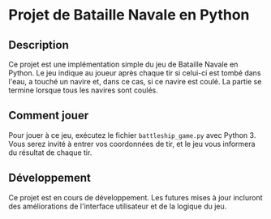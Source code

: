 # Projet de Bataille Navale en Python

## Description

Ce projet est une implémentation simple du jeu de Bataille Navale en Python. Le jeu indique au joueur après chaque tir si celui-ci est tombé dans l'eau, a touché un navire et, dans ce cas, si ce navire est coulé. La partie se termine lorsque tous les navires sont coulés.

## Comment jouer

Pour jouer à ce jeu, exécutez le fichier `battleship_game.py` avec Python 3. Vous serez invité à entrer vos coordonnées de tir, et le jeu vous informera du résultat de chaque tir.

## Développement

Ce projet est en cours de développement. Les futures mises à jour incluront des améliorations de l'interface utilisateur et de la logique du jeu.

